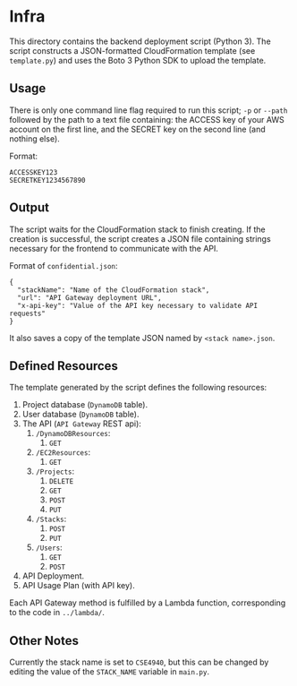 # Infra
This directory contains the backend deployment script (Python 3).
The script constructs a JSON-formatted CloudFormation template (see `template.py`) and uses the Boto 3 Python SDK to upload the template.


## Usage
There is only one command line flag required to run this script; `-p` or `--path` followed by the path to a text file containing: the ACCESS key of your AWS account on the first line, and the SECRET key on the second line (and nothing else).

Format:
```
ACCESSKEY123
SECRETKEY1234567890
```


## Output
The script waits for the CloudFormation stack to finish creating.
If the creation is successful, the script creates a JSON file containing strings necessary for the frontend to communicate with the API.

Format of `confidential.json`:
```
{
  "stackName": "Name of the CloudFormation stack",
  "url": "API Gateway deployment URL",
  "x-api-key": "Value of the API key necessary to validate API requests"
}
```

It also saves a copy of the template JSON named by `<stack name>.json`.


## Defined Resources
The template generated by the script defines the following resources:

1. Project database (`DynamoDB` table).
2. User database (`DynamoDB` table).
3. The API (`API Gateway` REST api):
    1. `/DynamoDBResources`:
        1. `GET`
    2. `/EC2Resources`:
        1. `GET`
    3. `/Projects`:
        1. `DELETE`
        2. `GET`
        3. `POST`
        4. `PUT`
    4. `/Stacks`:
        1. `POST`
        2. `PUT`
    5. `/Users`:
        1. `GET`
        2. `POST`
4. API Deployment.
5. API Usage Plan (with API key).

Each API Gateway method is fulfilled by a Lambda function, corresponding to the code in `../lambda/`.


## Other Notes
Currently the stack name is set to `CSE4940`, but this can be changed by editing the value of the `STACK_NAME` variable in `main.py`.
